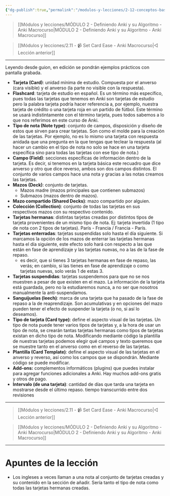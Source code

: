 ```yaml
---
{"dg-publish":true,"permalink":"/modulos-y-lecciones/2-12-conceptos-basicos-anki-macrocurso/","noteIcon":""}
---
```



> [[Módulos y lecciones/MÓDULO 2 - Definiendo Anki y su Algoritmo - Anki Macrocurso\|MÓDULO 2 - Definiendo Anki y su Algoritmo - Anki Macrocurso]]

> [[Módulos y lecciones/2.11 - 📹 Set Card Ease - Anki Macrocurso\|◁ Lección anterior]]

---

Leyendo desde guion, en edición se pondrán ejemplos prácticos con pantalla grabada.

- **Tarjeta (Card)**: unidad mínima de estudio. Compuesta por el anverso (cara visible) y el anverso (la parte no visible con la respuesta).
- **Flashcard**: tarjeta de estudio en español. Es un término más específico, pues todas las tarjetas que tenemos en Anki son tarjetas de estudio pero la palabra tarjeta podría hacer referencia a, por ejemplo, nuestra tarjeta de crédito o una tarjeta roja en un partido de fútbol. Este término se usará indistintamente con el término tarjeta, pues todos sabemos a lo que nos referimos en este curso de Anki.
- **Tipo de nota (Note type)**: conjunto de campos, disposición y diseño de estos que sirven para crear tarjetas. Son como el molde para la creación de las tarjetas. Por ejemplo, no es lo mismo una tarjeta con respuesta anidada que una pregunta en la que tengas que teclear la respuesta (al hacer un cambio en el tipo de nota no solo se hace en una tarjeta específica sino para todas las tarjetas con ese tipo de nota.)
- **Campo (Field)**: secciones específicas de información dentro de la tarjeta. Es decir, si tenemos en la tarjeta básica este recuadro que dice anverso y otro que dice reverso, ambos son dos campos distintos. El conjunto de varios campos hace una nota y gracias a las notas creamos las tarjetas.
- **Mazos (Deck)**: conjunto de tarjetas.
	- Mazos madre (mazos principales que contienen submazos)
	- Submazos (mazos dentro de mazos).
- **Mazo compartido (Shared Decks)**: mazo compartido por alguien.
- **Colección (Collection)**: conjunto de todas las tarjetas en sus respectivos mazos con su respectivo contenido.
- **Tarjetas hermanas**: distintas tarjetas creadas por distintos tipos de tarjeta provenientes de un mismo tipo de nota. Ej: tarjeta invertida (1 tipo de nota con 2 tipos de tarjetas). París - Francia / Francia - París. 
- **Tarjetas enterradas**: tarjetas suspendidas solo hasta el día siguiente. Si marcamos la opción de los mazos de enterrar las tarjetas hermanas hasta el día siguiente, este efecto solo hará con respecto a las que están en fase de aprendizaje y las tarjetas nuevas, no a las de la fase de repaso.
	- es decir, que si tienes 3 tarjetas hermanas en fase de repaso, las verás; en cambio, si las tienes en fase de aprendizaje o como tarjetas nuevas, solo verás 1 de estas 3.
- **Tarjetas suspendidas**: tarjetas suspendemos para que no se nos muestren a pesar de que existen en el mazo. La información de la tarjeta está guardada, pero no la estudiaremos nunca, a no ser que nosotros manualmente la anti-suspendamos.
- **Sanguijuelas (leech)**: marca de una tarjeta que ha pasado de la fase de repaso a la de reaprendizaje. Son acumulativas y en opciones del mazo pueden tener el efecto de suspender la tarjeta (o no, si así lo deseamos).
- **Tipo de tarjeta (Card type)**: define el aspecto visual de las tarjetas. Un tipo de nota puede tener varios tipos de tarjetas y, a la hora de usar un tipo de nota, se crearán tantas tarjetas hermanas como tipos de tarjetas existan en dicho tipo de nota. Modificando mediante código la plantilla de nuestras tarjetas podemos elegir qué campos y texto queremos que se muestre tanto en el anverso como en el reverso de las tarjetas.
- **Plantilla (Card Template)**: define el aspecto visual de las tarjetas en el anverso y reverso, así como los campos que se dispondrán. Mediante código se puede modificar.
- **Add-ons:** complementos informáticos (plugins) que puedes instalar para agregar funciones adicionales a Anki. Hay muchos add-ons gratis y otros de pago.
- **Intervalo (de una tarjeta)**: cantidad de días que tarda una tarjeta en mostrarse desde el último repaso. tiempo transcurrido entre dos revisiones

---

> [[Módulos y lecciones/2.11 - 📹 Set Card Ease - Anki Macrocurso\|◁ Lección anterior]]

> [[Módulos y lecciones/MÓDULO 2 - Definiendo Anki y su Algoritmo - Anki Macrocurso\|MÓDULO 2 - Definiendo Anki y su Algoritmo - Anki Macrocurso]]

---

# Apuntes de la lección
- Los ingleses a veces llaman a una nota al conjunto de tarjetas creadas y su contenido en la sección de añadir. Sería tanto el tipo de nota como todas las tarjetas hermanas creadas.